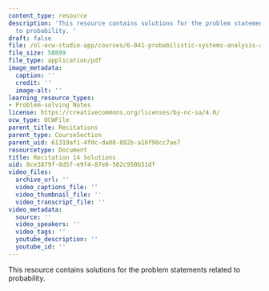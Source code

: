 ```yaml
---
content_type: resource
description: 'This resource contains solutions for the problem statements related
  to probability. '
draft: false
file: /ol-ocw-studio-app/courses/6-041-probabilistic-systems-analysis-and-applied-probability-fall-2010/0ce3879f8d5fe9f487e0502c950b51df_MIT6_041F10_rec14_sol.pdf
file_size: 58899
file_type: application/pdf
image_metadata:
  caption: ''
  credit: ''
  image-alt: ''
learning_resource_types:
- Problem-solving Notes
license: https://creativecommons.org/licenses/by-nc-sa/4.0/
ocw_type: OCWFile
parent_title: Recitations
parent_type: CourseSection
parent_uid: 61319af1-4f0c-da08-892b-a16f98cc7ae7
resourcetype: Document
title: Recitation 14 Solutions
uid: 0ce3879f-8d5f-e9f4-87e0-502c950b51df
video_files:
  archive_url: ''
  video_captions_file: ''
  video_thumbnail_file: ''
  video_transcript_file: ''
video_metadata:
  source: ''
  video_speakers: ''
  video_tags: ''
  youtube_description: ''
  youtube_id: ''
---
```

This resource contains solutions for the problem statements related to probability.
